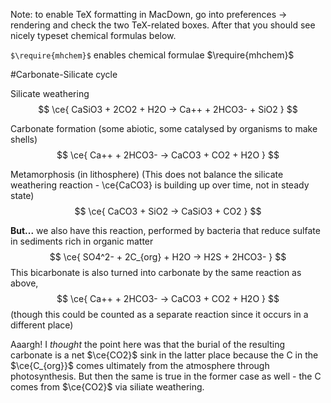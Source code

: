 Note: to enable TeX formatting in MacDown, go into preferences -> rendering and check the two TeX-related boxes. After that you should see nicely typeset chemical formulas below.

`$\require{mhchem}$` enables chemical formulae 
$\require{mhchem}$

#Carbonate-Silicate cycle

Silicate weathering
$$
\ce{ CaSiO3 + 2CO2 + H2O -> Ca++ + 2HCO3- + SiO2 }
$$

Carbonate formation (some abiotic, some catalysed by organisms to make shells)
$$
\ce{ Ca++ + 2HCO3- -> CaCO3 + CO2 + H2O }
$$

Metamorphosis (in lithosphere)
(This does not balance the silicate weathering reaction - \ce{CaCO3} is building up over time, not in steady state)
$$
\ce{ CaCO3 + SiO2 -> CaSiO3 + CO2 }
$$

**But...** we also have this reaction, performed by bacteria that reduce sulfate in sediments rich in organic matter
$$
\ce{ SO4^2- + 2C_{org} + H2O -> H2S + 2HCO3- }
$$
This bicarbonate is also turned into carbonate by the same reaction as above,
$$
\ce{ Ca++ + 2HCO3- -> CaCO3 + CO2 + H2O }
$$
(though this could be counted as a separate reaction since it occurs in a different place)

Aaargh! I *thought* the point here was that the burial of the resulting carbonate is a net $\ce{CO2}$ sink in the latter place because the C in the $\ce{C_{org}}$ comes ultimately from the atmosphere through photosynthesis. But then the same is true in the former case as well - the C comes from $\ce{CO2}$ via siliate weathering.


